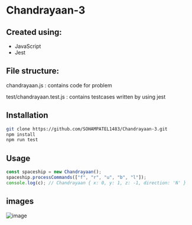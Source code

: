 # Chandrayaan-3


## Created using:

- JavaScript
- Jest



## File structure:

chandrayaan.js : contains code for problem

test/chandrayaan.test.js : contains testcases written by using jest


## Installation

```bash
git clone https://github.com/SOHAMPATEL1483/Chandrayaan-3.git
npm install
npm run test
```

## Usage

```js
const spaceship = new Chandrayaan();
spaceship.processCommands(["f", "r", "u", "b", "l"]);
console.log(c); // Chandrayaan { x: 0, y: 1, z: -1, direction: 'N' }

```



## images

![image](https://github.com/SOHAMPATEL1483/WatchWizard/assets/86504280/7402e4c4-af54-4d6d-9216-8df75e1200d1)
